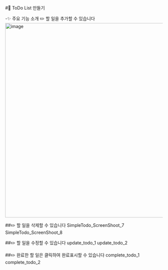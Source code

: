 #📝 ToDo List 만들기

-✨ 주요 기능 소개
✏️ 할 일을 추가할 수 있습니다
<img width="620" alt="image" src="https://github.com/joonho0410/42gg-onboarding-fe-01/assets/76806109/70c3ee75-3a80-4fd2-8252-213732ce2795">


##✏️ 할 일을 삭제할 수 있습니다
SimpleTodo_ScreenShoot_7    SimpleTodo_ScreenShoot_8

##✏️ 할 일을 수정할 수 있습니다
update_todo_1    update_todo_2

##✏️ 완료한 할 일은 클릭하여 완료표시할 수 있습니다
complete_todo_1    complete_todo_2
